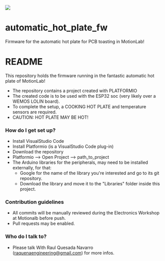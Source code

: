 ![](https://cdn.evbuc.com/eventlogos/162513592/motionlablogoneu.png)

# automatic_hot_plate_fw
Firmware for the automatic hot plate for PCB toasting in MotionLab!

# README #

This repository holds the firmware running in the fantastic automatic hot plate of MotionLab!

* The repository contains a project created with PLATFORMIO
* The created code is to be used with the ESP32 soc (very likely over a WEMOS LOLIN board).
* To complete the setup, a COOKING HOT PLATE and temperature sensors are required.
* CAUTION: HOT PLATE MAY BE HOT!

### How do I get set up? ###

* Install VisualStudio Code
* Install Platformio (is a VisualStudio Code plug-in)
* Download the repository
* Platformio --> Open Project --> path_to_project
* The Arduino libraries for the peripherals, may need to be installed externally, for that:
  + Google for the name of the library you're interested and go to its git repository.
  + Download the library and move it to the "Libraries" folder inside this project.
  

### Contribution guidelines ###

* All commits will be manually reviewed during the Electronics Workshop at Motionalb before push.
* Pull requests may be enabled.

### Who do I talk to? ###

* Please talk With Raul Quesada Navarro (raquenaengineering@gmail.com) for more infos.
